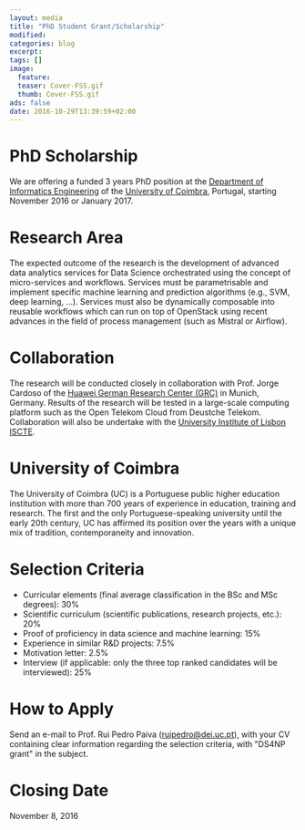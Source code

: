 ```yaml
---
layout: media
title: "PhD Student Grant/Scholarship"
modified:
categories: blog
excerpt:
tags: []
image:
  feature:
  teaser: Cover-FSS.gif
  thumb: Cover-FSS.gif
ads: false
date: 2016-10-29T13:39:59+02:00
---
```


# PhD Scholarship
We are offering a funded 3 years PhD position at the [Department of Informatics Engineering](http://www.uc.pt/fctuc/dei/) of the [University of Coimbra](http://www.uc.pt), Portugal, starting November 2016 or January 2017.

# Research Area
The expected outcome of the research is the development of advanced data analytics services for Data Science orchestrated using the concept of micro-services and workflows. Services must be parametrisable and implement specific machine learning and prediction algorithms (e.g., SVM, deep learning, ...). Services must also be dynamically composable into reusable workflows which can run on top of OpenStack using recent advances in the field of process management (such as Mistral or Airflow).

# Collaboration
The research will be conducted closely in collaboration with Prof. Jorge Cardoso of the [Huawei German Research Center (GRC)](https://www.huawei.eu/research-and-innovation) in Munich, Germany. Results of the research will be tested in a large-scale computing platform such as the Open Telekom Cloud from Deustche Telekom. Collaboration will also be undertake with the [University Institute of Lisbon ISCTE](http://iscte-iul.pt/home.aspx). 

# University of Coimbra
The University of Coimbra (UC) is a Portuguese public higher education institution with more than 700 years of experience in education, training and research. The first and the only Portuguese-speaking university until the early 20th century, UC has affirmed its position over the years with a unique mix of tradition, contemporaneity and innovation.

# Selection Criteria
- Curricular elements (final average classification in the BSc and MSc degrees): 30%
- Scientific curriculum (scientific publications, research projects, etc.): 20%
- Proof of proficiency in data science and machine learning: 15%
- Experience in similar R&D projects: 7.5%
- Motivation letter: 2.5%
- Interview (if applicable: only the three top ranked candidates will be interviewed): 25%

# How to Apply
Send an e-mail to Prof. Rui Pedro Paiva (ruipedro@dei.uc.pt), with your CV containing clear information regarding the selection criteria, with "DS4NP grant" in the subject.

# Closing Date
November 8, 2016
